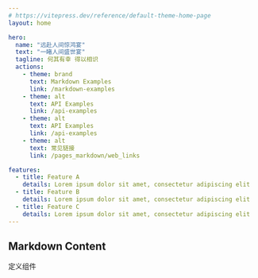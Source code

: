 ```yaml
---
# https://vitepress.dev/reference/default-theme-home-page
layout: home

hero:
  name: "远赴人间惊鸿宴"
  text: "一睹人间盛世宴"
  tagline: 何其有幸 得以相识
  actions:
    - theme: brand
      text: Markdown Examples
      link: /markdown-examples
    - theme: alt
      text: API Examples
      link: /api-examples
    - theme: alt
      text: API Examples
      link: /api-examples
    - theme: alt
      text: 常见链接
      link: /pages_markdown/web_links

features:
  - title: Feature A
    details: Lorem ipsum dolor sit amet, consectetur adipiscing elit
  - title: Feature B
    details: Lorem ipsum dolor sit amet, consectetur adipiscing elit
  - title: Feature C
    details: Lorem ipsum dolor sit amet, consectetur adipiscing elit
---
```





## Markdown Content

<span>定义组件</span>
<CustomComponent/>

<script setup>
import CustomComponent from './pages/index.vue'
import { ref } from 'vue'
</script>
<style module>
.details{
  color: red;
}
</style>
